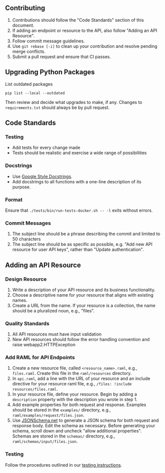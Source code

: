 ## Contributing
1. Contributions should follow the "Code Standards" section of this document.
1. If adding an endpoint or resource to the API, also follow "Adding an API Resource".
1. Follow commit message guidelines.
1. Use `git rebase [-i]` to clean up your contribution and resolve pending merge conflicts.
1. Submit a pull request and ensure that CI passes.


## Upgrading Python Packages

List outdated packages
```
pip list --local --outdated
```

Then review and decide what upgrades to make, if any.
Changes to `requirements.txt` should always be by pull request.

## Code Standards

### Testing
- Add tests for every change made
- Tests should be realistic and exercise a wide range of possibilities

### Docstrings
- Use [Google Style Docstrings](http://sphinxcontrib-napoleon.readthedocs.io/en/latest/example_google.html).
- Add docstrings to all functions with a one-line description of its purpose.

### Format
Ensure that `./tests/bin/run-tests-docker.sh -- -l` exits without errors.

### Commit Messages
1. The subject line should be a phrase describing the commit and limited to 50 characters
1. The subject line should be as specific as possible, e.g. "Add new API resource for user API keys", rather than "Update authentication".

## Adding an API Resource
### Design Resource
1. Write a description of your API resource and its business functionality.
1. Choose a descriptive name for your resource that aligns with existing names.
1. Create a URL from the name. If your resource is a collection, the name should be a pluralized noun, e.g., "files".

### Quality Standards
1. All API resources must have input validation
1. New API resources should follow the error handling convention and raise webapp2.HTTPException

### Add RAML for API Endpoints
1. Create a new resource file, called `<resource_name>.raml`, e.g., `files.raml`. Create this file in the `raml/resources` directory.
1. In `api.raml`, add a line with the URL of your resource and an include directive for your resource raml file, e.g., `/files: !include resources/files.raml`.
1. In your resource file, define your resource. Begin by adding a `description` property with the description you wrote in step 1.
1. Add example properties for both request and response. Examples should be stored in the `examples/` directory, e.g., `raml/examples/request/files.json`.
1. Use [JSONSchema.net](http://jsonschema.net/) to generate a JSON schema for both request and response body. Edit the schema as necessary. Before generating your schema, scroll down and uncheck "allow additional properties".  Schemas are stored in the `schemas/` directory, e.g., `raml/schemas/input/files.json`.

### Testing
Follow the procedures outlined in our [testing instructions](https://github.com/scitran/core/blob/master/TESTING.md).
